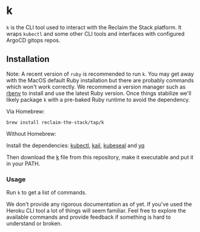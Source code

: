 # k

`k` is the CLI tool used to interact with the Reclaim the Stack platform. It wraps `kubectl` and some other CLI tools and interfaces with configured ArgoCD gitops repos.

## Installation

Note: A recent version of `ruby` is recommended to run `k`. You may get away with the MacOS default Ruby installation but there are probably commands which won't work correctly. We recommend a version manager such as [rbenv](https://github.com/rbenv/rbenv) to install and use the latest Ruby version. Once things stabilize we'll likely package `k` with a pre-baked Ruby runtime to avoid the dependency.

Via Homebrew:

```
brew install reclaim-the-stack/tap/k
```

Without Homebrew:

Install the dependencies: [kubectl](https://kubernetes.io/docs/tasks/tools/#kubectl), [kail](https://github.com/boz/kail#installing), [kubeseal](https://github.com/bitnami-labs/sealed-secrets#installation) and [yq](https://github.com/mikefarah/yq#install)

Then download the [k](k) file from this repository, make it executable and put it in your PATH.

### Usage

Run `k` to get a list of commands.

We don't provide any rigorous documentation as of yet. If you've used the Heroku CLI tool a lot of things will seem familiar. Feel free to explore the available commands and provide feedback if something is hard to understand or broken.
